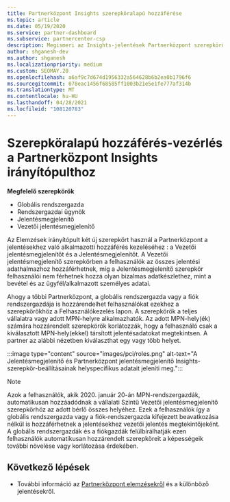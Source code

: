 ```yaml
---
title: Partnerközpont Insights szerepköralapú hozzáférése
ms.topic: article
ms.date: 05/19/2020
ms.service: partner-dashboard
ms.subservice: partnercenter-csp
description: Megismeri az Insights-jelentések Partnerközpont szerepköröket. Ezek közé tartozik a Vezetői jelentésmegjelenítő és a Jelentésmegjelenítő szerepkör.
author: shganesh-dev
ms.author: shganesh
ms.localizationpriority: medium
ms.custom: SEOMAY.20
ms.openlocfilehash: a6af9c7d674d1956332a564628b6b2ea0b1796f6
ms.sourcegitcommit: 078eac1456f68585ff1003b21e5e1fe777af314b
ms.translationtype: MT
ms.contentlocale: hu-HU
ms.lasthandoff: 04/28/2021
ms.locfileid: "108120783"
---
```

# <a name="role-based-access-control-to-the-partner-center-insights-dashboard"></a>Szerepköralapú hozzáférés-vezérlés a Partnerközpont Insights irányítópulthoz

**Megfelelő szerepkörök**

- Globális rendszergazda
- Rendszergazdai ügynök
- Jelentésmegjelenítő
- Vezetői jelentésmegjelenítő

Az Elemzések irányítópult két új szerepkört használ a Partnerközpont a jelentésekhez való alkalmazotti hozzáférés kezeléséhez : a Vezetői jelentésmegjelenítőt és a Jelentésmegjelenítőt.  A Vezetői jelentésmegjelenítő szerepkörben a felhasználók az összes jelentési adathalmazhoz hozzáférhetnek, míg a Jelentésmegjelenítő szerepkör felhasználói nem férhetnek hozzá olyan bizalmas adatkészlethez, mint a bevétel és az ügyfél/alkalmazott személyes adatai.  

Ahogy a többi Partnerközpont, a globális rendszergazda vagy a fiók rendszergazdája is hozzárendelhet felhasználókat ezekhez a szerepkörökhöz a Felhasználókezelés lapon. A szerepkörök a teljes vállalatra vagy adott MPN-helyre alkalmazhatók. Az adott MPN-hely(ék) számára hozzárendelt szerepkörök korlátozzák, hogy a felhasználó csak a kiválasztott MPN-hely(ekkel) társított jelentésadatokat megtekintsen. A partner az alábbi nézetben kiválaszthat egy vagy több helyet.

:::image type="content" source="images/pci/roles.png" alt-text="A Jelentésmegjelenítő és Partnerközpont jelentésmegjelenítő Insights-szerepkör-beállításainak helyspecifikus adatait jeleníti meg.":::

>[!Note]
> Azok a felhasználók, akik 2020. január 20-án MPN-rendszergazdák, automatikusan hozzáadódnak a vállalati Szintű Vezetői jelentésmegjelenítő szerepkörhöz az adott bérlő összes helyéhez.  Ezek a felhasználók így a globális rendszergazda vagy a fiók-rendszergazda kifejezett beavatkozása nélkül is hozzáférhetnek a jelentésekhez vezetői jelentés megtekintőjeként. A globális rendszergazdák és a fiókgazdák felülbírálhatják ezen felhasználók automatikusan hozzárendelt szerepköreit a képességeik további növelése vagy korlátozása érdekében.

## <a name="next-steps"></a>Következő lépések

- További információ az [Partnerközpont elemzésekről](partner-center-insights.md) és a különböző jelentésekről.
